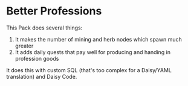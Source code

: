 # Better Professions

This Pack does several things:

1. It makes the number of mining and herb nodes which spawn much greater
1. It adds daily quests that pay well for producing and handing in profession goods

It does this with custom SQL (that's too complex for a Daisy/YAML translation) and Daisy Code.
